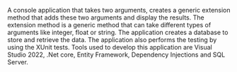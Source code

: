 A console application that takes two arguments, creates a generic extension  method that adds these two arguments and display the results.
The extension method is a generic method that can take different types of arguments like integer, float or string.
The application creates a database to store and retrieve the data. The application also performs the testing by using the XUnit tests. 
Tools used to develop this application are Visual Studio 2022, .Net core, Entity Framework, Dependency Injections and SQL Server. 
